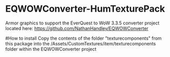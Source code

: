 # EQWOWConverter-HumTexturePack
Armor graphics to support the EverQuest to WoW 3.3.5 converter project located here: https://github.com/NathanHandley/EQWOWConverter

#How to install
Copy the contents of the folder "texturecomponents" from this package into the /Assets/CustomTextures/item/texturecomponents folder within the EQWOWConverter project

